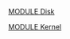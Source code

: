 [MODULE Disk](https://github.com/io-core/nam/snam)

[MODULE Kernel](https://github.com/io-core/nam/snam)

